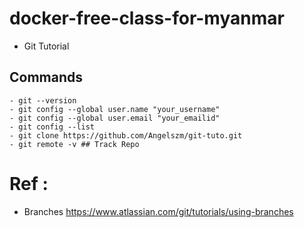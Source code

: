 # docker-free-class-for-myanmar

- Git Tutorial
## Commands
```
- git --version
- git config --global user.name "your_username"
- git config --global user.email "your_emailid"
- git config --list
- git clone https://github.com/Angelszm/git-tuto.git
- git remote -v ## Track Repo
```

# Ref : 
- Branches https://www.atlassian.com/git/tutorials/using-branches
